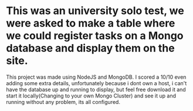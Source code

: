# This was an university solo test, we were asked to make a table where we could register tasks on a Mongo database and display them on the site.
This project was made using NodeJS and MongoDB.
I scored a 10/10 even adding some extra details, unfortunately because i dont own a host, i can't have the database up and running to display, but feel free download it and start it locally(Changing to your own Mongo Cluster) and see it up and running without any problem, its all configured. 
